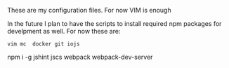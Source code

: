 These are my configuration files. For now VIM is enough

In the future I plan to have the scripts to install required npm packages for develpment as well. For now these are:

```
vim mc  docker git iojs

```
npm i -g jshint jscs webpack webpack-dev-server
```
